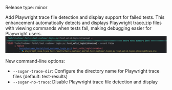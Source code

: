 Release type: minor

Add Playwright trace file detection and display support for failed tests. This enhancement automatically detects and displays Playwright trace.zip files with viewing commands when tests fail, making debugging easier for Playwright users.
![Playwright trace.zip](docs/images/playwright-trace-example.png)

New command-line options:
- `--sugar-trace-dir`: Configure the directory name for Playwright trace files (default: test-results)
- `--sugar-no-trace`: Disable Playwright trace file detection and display
